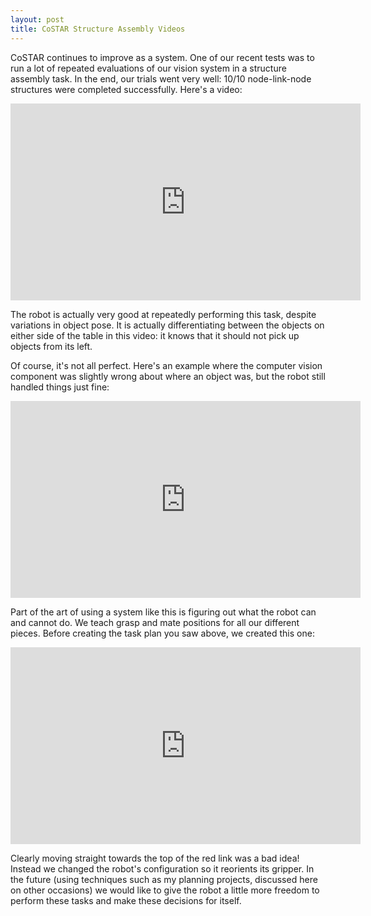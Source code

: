 ```yaml
---
layout: post
title: CoSTAR Structure Assembly Videos
---
```


CoSTAR continues to improve as a system. One of our recent tests was to run a lot of repeated evaluations of our vision system in a structure assembly task. In the end, our trials went very well: 10/10 node-link-node structures were completed successfully. Here's a video:

<iframe width="560" height="315" src="https://www.youtube.com/embed/fEqkobTaJSI" frameborder="0" allowfullscreen></iframe>

The robot is actually very good at repeatedly performing this task, despite variations in object pose. It is actually differentiating between the objects on either side of the table in this video: it knows that it should not pick up objects from its left.

Of course, it's not all perfect. Here's an example where the computer vision component was slightly wrong about where an object was, but the robot still handled things just fine:

<iframe width="560" height="315" src="https://www.youtube.com/embed/z02QvjmA72I" frameborder="0" allowfullscreen></iframe>

Part of the art of using a system like this is figuring out what the robot can and cannot do. We teach grasp and mate positions for all our different pieces. Before creating the task plan you saw above, we created this one:

<iframe width="560" height="315" src="https://www.youtube.com/embed/cBHaR8vinHM" frameborder="0" allowfullscreen></iframe>

Clearly moving straight towards the top of the red link was a bad idea! Instead we changed the robot's configuration so it reorients its gripper. In the future (using techniques such as my planning projects, discussed here on other occasions) we would like to give the robot a little more freedom to perform these tasks and make these decisions for itself.



